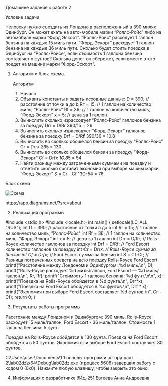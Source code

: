 Домашнее задание к работе 2

Условие задачи

Человеку нужно съездить из Лондона в расположенный в 390 милях Эдинбург. Он может ехать на авто-мобиле марки “Роллс-Ройс” либо на автомобиле марки “Форд Эскорт”. “Роллс-Ройс” расходует 1 галлон бензина на каждые 15 миль пути. “Форд-Эскорт” расходует 1 галлон бензина на каждые 36 миль пути. Сколько будет стоить поездка в Эдинбург на “Роллс-Ройсе”, если стоимость 1 галлона бензина составляет х фунтов? Сколько денег он сбережет, если вместо этого поедет на машине марки “Форд-Эскорт”.

1. Алгоритм и блок-схема.

   Алгоритм
   1. Начало
   2. Объявить константы и задать исходные данные:
      D = 390; // расстояние от точки а до b
      Rr = 15; // 1 галлон на количество миль, “Роллс-Ройс”
      Rf = 36; // 1 галлон на количество миль, “Форд-Эскорт”
      x = 5; // цена за 1 галлон
   3. Вычислить сколько израсходует “Роллс-Ройс” галлонов бензина за поездку
      Drr = D/Rr
      390/15 = 26
   5. Вычислить сколько израсходует “Форд-Эскорт” галлонов бензина за поездку
      Drf = D/Rf
      390/36 = 10.8
   7. Вычислить во сколько обошелся бензин за поездку “Роллс-Ройс”
      Cr = Drr*x
      26*5 = 130
   9. Вычислить во сколько обошелся бензин за поездку “Форд-Эскорт”
      Cf = Drf*x
      1O.8*5 = 54
   11. Найти разницу между затраченными суммами на поездку и ответить сколько составит экономия при выборе машиы марки “Форд-Эскорт”
       S = Cr - Cf
       130-54 = 76


  Блок схема
  
 ![Схема](https://github.com/user-attachments/assets/280f1b85-33d7-4b24-8a82-b77656dccbb6)
 
 https://app.diagrams.net/?src=about


 2. Реализация программы

 #include <stdio.h>
#include <locale.h>
int main()
{
	setlocale(LC_ALL, "RUS");
	int D = 390; // расстояние от точки а до b
	int Rr = 15; // 1 галлон на количество миль, “Роллс-Ройс”
	int Rf = 36; // 1 галлон на количество миль, “Форд-Эскорт”
	int x = 5; // цена за 1 галлон
	int Drr = D/Rr; // Rolls-Royce количество галлонов за поездку
	int Drf = D/Rf; // Ford Escort количество галлонов за поездку
	int Cr = Drr*x; // Rolls-Royce сумма за бензин
	int Cf = Drf*x; // Ford Escort сумма за бензин
	int S = Cf-Cr; // Разница потраченных средств на всю поездку Rolls-Royce Ford Escort
	printf("Расстояние между Лондоном и Эдинбургом: %d миль.\n", D);
	printf("Rolls-Royce расходует %d миль/галлон, Ford Escort — %d миль/галлон.\n", Rr, Rf);
	printf("Стоимость 1 галлона бензина: %d фунт.\n\n", x);
	printf("Поездка на Rolls-Royce обойдется в %d фунта.\n", Drr*x);
	printf("Поездка на Ford Escort обойдется в %d фунтов.\n", Drf * x);
	printf("Экономия при выборе Ford Escort составляет %d фунтов.\n", Cr - Cf);
	return 0;
}


3. Результаты работы программы

Расстояние между Лондоном и Эдинбургом: 390 миль.
Rolls-Royce расходует 15 миль/галлон, Ford Escort - 36 миль/галлон.
Стоимость 1 галлона бензина: 5 фунт.

Поездка на Rolls-Royce обойдется в 130 фунта.
Поездка на Ford Escort обойдется в 50 фунтов.
Экономия при выборе Ford Escort составляет 80 фунтов.

C:\Users\user\Documents\1 1 основы програм и алгор\практ 2\lab02dz\x64\Debug\lab02dz.exe (процесс 5608) завершил работу с кодом 0 (0x0).
Нажмите любую клавишу, чтобы закрыть это окно:

4.  Информация о разработчике
   бИд-251 Евтеева Анна Андреевна
